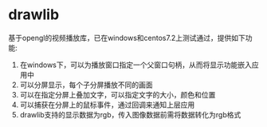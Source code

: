 # drawlib
基于opengl的视频播放库，已在windows和centos7.2上测试通过，提供如下功能:
<ol>
<li>在windows下，可以为播放窗口指定一个父窗口句柄，从而将显示功能嵌入应用中</li>
<li>可以分屏显示，每个子分屏播放不同的画面</li>
<li>可以在指定分屏上叠加文字，可以指定文字的大小，颜色和位置</li>
<li>可以捕获在分屏上的鼠标事件，通过回调来通知上层应用</li>
<li>drawlib支持的显示数据为rgb，传入图像数据前需将数据转化为rgb格式</li>
</ol>
